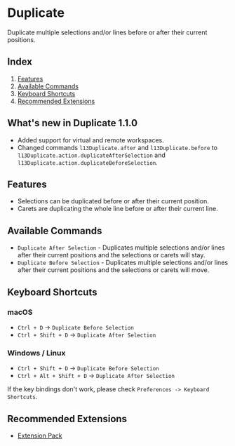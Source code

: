 # Duplicate

Duplicate multiple selections and/or lines before or after their current positions.

## Index

1. [Features](#features)
1. [Available Commands](#available-commands)
1. [Keyboard Shortcuts](#keyboard-shortcuts)
1. [Recommended Extensions](#recommended-extensions)

## What's new in Duplicate 1.1.0

- Added support for virtual and remote workspaces.
- Changed commands `l13Duplicate.after` and `l13Duplicate.before` to `l13Duplicate.action.duplicateAfterSelection` and `l13Duplicate.action.duplicateBeforeSelection`.

## Features

* Selections can be duplicated before or after their current position.
* Carets are duplicating the whole line before or after their current line.

## Available Commands

* `Duplicate After Selection` - Duplicates multiple selections and/or lines after their current positions and the selections or carets will stay.
* `Duplicate Before Selection` - Duplicates multiple selections and/or lines after their current positions and the selections or carets will move.

## Keyboard Shortcuts

### macOS

* `Ctrl + D` -> `Duplicate Before Selection`
* `Ctrl + Shift + D` -> `Duplicate After Selection`

### Windows / Linux

* `Ctrl + Shift + D` -> `Duplicate Before Selection`
* `Ctrl + Alt + Shift + D` -> `Duplicate After Selection`

If the key bindings don't work, please check `Preferences -> Keyboard Shortcuts`.

## Recommended Extensions

- [Extension Pack](https://marketplace.visualstudio.com/items?itemName=L13RARY.l13-extension-pack)